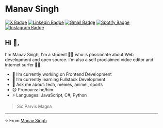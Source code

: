 # Manav Singh
[![X Badge](https://img.shields.io/badge/-@OgHybrid-000000?style=flat-square&labelColor=000000&logo=x&logoColor=white)](https://twitter.com/OgHybrid)
[![Linkedin Badge](https://img.shields.io/badge/-ManavSingh-blue?style=flat-square&logo=Linkedin&logoColor=white&link=https://www.linkedin.com/in/manav-singh-a42a8521a/)](https://www.linkedin.com/in/manav-singh-a42a8521a/) 
[![Gmail Badge](https://img.shields.io/badge/-manavsingh29sk@gmail.com-c14438?style=flat-square&logo=Gmail&logoColor=white&link=mailto:manavsingh29sk@gmail.com)](mailto:manavsingh29sk@gmail.com)
[![Spotify Badge](https://img.shields.io/badge/-ManavSingh-1ED760?style=flat-square&labelColor=1ED760&logo=spotify&logoColor=white)](https://open.spotify.com/user/ypbdo7bvkpl6lhnzbvvyc18io?si=eb361b2df7ea4559)
[![Instagram Badge](https://img.shields.io/badge/maaaanavvv-%23E4405F?style=flat-square&logo=instagram&logoColor=white&link=https://www.instagram.com/maaaanavvv/)](https://www.instagram.com/maaaanavvv/)

## Hi 👋, 
I'm Manav Singh, I'm a student 👨‍💻 who is passionate about Web development and open source. I'm also a self proclaimed vidoe editor and internet surfer 
🏄‍♂️. 

- 🔭 I’m currently working on Frontend Development
- 🌱 I’m currently learning Fullstack Development
- 💬 Ask me about: tech, memes, anime , sports
- 😄 Pronouns: he/him
-  ⚡ Languages: JavaScript, C#, Python 


> Sic Parvis Magna


---
⭐️ From [Manav Singh](https://github.com/Manavvv07)


<!---
Manavvv07/Manavvv07 is a ✨ special ✨ repository because its `README.md` (this file) appears on your GitHub profile.
You can click the Preview link to take a look at your changes.
--->

